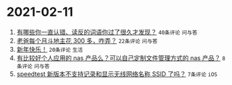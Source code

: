 # 2021-02-11

1. [有哪些你一直认错、读反的词语你过了很久才发现？](https://www.v2ex.com/t/752905) `40条评论` `问与答`
1. [老爸每个月斗地主花 300 多，咋弄？](https://www.v2ex.com/t/752903) `22条评论` `问与答`
1. [新年快乐！](https://www.v2ex.com/t/752906) `20条评论` `生活`
1. [有比较好个人应用的 nas 产品么？可以自己定制文件管理方式的 nas 产品？](https://www.v2ex.com/t/752901) `8条评论` `问与答`
1. [speedtest 新版本不支持记录和显示无线网络名称 SSID 了吗？](https://www.v2ex.com/t/752902) `7条评论` `iOS`

